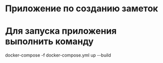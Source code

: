 # Приложение по созданию заметок

# Для запуска приложения выполнить команду
docker-compose -f docker-compose.yml up --build
